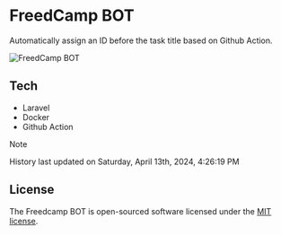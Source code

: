 # FreedCamp BOT

Automatically assign an ID before the task title based on Github Action.

![FreedCamp BOT](https://repository-images.githubusercontent.com/737932867/7d34798b-2680-471c-b089-a78a718d3d6a)

## Tech

- Laravel
- Docker
- Github Action

> [!NOTE]  
> History last updated on Saturday, April 13th, 2024, 4:26:19 PM

## License

The Freedcamp BOT is open-sourced software licensed under the [MIT license](https://opensource.org/licenses/MIT).

